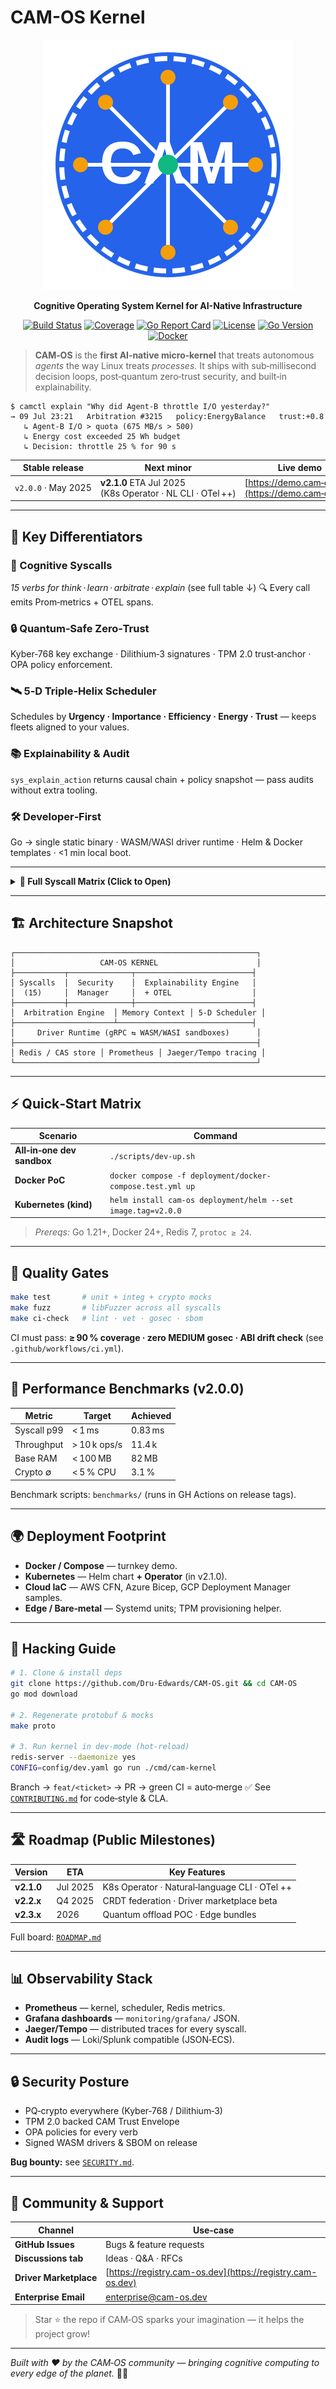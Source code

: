 # CAM-OS Kernel

<div align="center">

![CAM-OS Logo](docs/assets/logo.svg)

**Cognitive Operating System Kernel for AI-Native Infrastructure**

[![Build Status](https://github.com/Dru-Edwards/CAM-OS/actions/workflows/ci.yml/badge.svg)](https://github.com/Dru-Edwards/CAM-OS/actions/workflows/ci.yml)
[![Coverage](https://img.shields.io/badge/coverage-90%25-brightgreen)](https://github.com/Dru-Edwards/CAM-OS/actions/workflows/ci.yml)
[![Go Report Card](https://goreportcard.com/badge/github.com/Dru-Edwards/CAM-OS)](https://goreportcard.com/report/github.com/Dru-Edwards/CAM-OS)
[![License](https://img.shields.io/badge/license-Apache%202.0-blue.svg)](LICENSE)
[![Go Version](https://img.shields.io/badge/go-1.21+-blue.svg)](https://golang.org/dl/)
[![Docker](https://img.shields.io/badge/docker-supported-blue.svg)](https://hub.docker.com/r/cam-os/kernel)

</div>


> **CAM‑OS** is the **first AI‑native micro‑kernel** that treats autonomous *agents* the way Linux treats *processes.* It ships with sub‑millisecond decision loops, post‑quantum zero‑trust security, and built‑in explainability.

```
$ camctl explain "Why did Agent‑B throttle I/O yesterday?"
→ 09 Jul 23:21   Arbitration #3215   policy:EnergyBalance   trust:+0.8
   ↳ Agent‑B I/O > quota (675 MB/s > 500)
   ↳ Energy cost exceeded 25 Wh budget
   ↳ Decision: throttle 25 % for 90 s
```

| Stable release      | Next minor                                                | Live demo                                          |
| ------------------- | --------------------------------------------------------- | -------------------------------------------------- |
| `v2.0.0` · May 2025 | **v2.1.0** ETA Jul 2025 (K8s Operator · NL CLI · OTel ++) | [https://demo.cam‑os.dev](https://demo.cam‑os.dev) |

---

## 🚀 Key Differentiators

### 🧠 Cognitive Syscalls

*15 verbs for think · learn · arbitrate · explain* (see full table ↓)
🔍 Every call emits Prom‑metrics + OTEL spans.

### 🔒 Quantum‑Safe Zero‑Trust

Kyber‑768 key exchange · Dilithium‑3 signatures · TPM 2.0 trust‑anchor · OPA policy enforcement.

### 🛰 5‑D Triple‑Helix Scheduler

Schedules by **Urgency · Importance · Efficiency · Energy · Trust** — keeps fleets aligned to your values.

### 📚 Explainability & Audit

`sys_explain_action` returns causal chain + policy snapshot — pass audits without extra tooling.

### 🛠 Developer‑First

Go → single static binary · WASM/WASI driver runtime · Helm & Docker templates · <1 min local boot.

---

<details>
<summary><strong>🧠 Full Syscall Matrix (Click to Open)</strong></summary>

| Category          | Verb                                                           | Purpose                       |
| ----------------- | -------------------------------------------------------------- | ----------------------------- |
| **Core**          | `think` · `decide` · `learn` · `remember` · `forget`           | Embedded cognition primitives |
| **Agent Ops**     | `communicate` · `collaborate` · `arbitrate` · `register_agent` | Multi‑agent coordination      |
| **Task Ops**      | `commit_task` · `rollback_task` · `query_policy`               | Transactional task mgmt       |
| **Observability** | `observe` · `explain_action`                                   | Trace + human rationale       |
| **Tuning**        | `tune_system`                                                  | Live‑patch scheduler weights  |

> 💾 Protobuf spec: [`proto/syscall.proto`](proto/syscall.proto)

</details>

---

## 🏗 Architecture Snapshot

```
┌──────────────────────────────────────────────────────┐
│                   CAM‑OS KERNEL                      │
├───────────┬──────────────┬──────────────────────────┤
│ Syscalls  │  Security    │  Explainability Engine   │
│  (15)     │  Manager     │  + OTEL                  │
├───────────┼──────────────┼──────────────────────────┤
│  Arbitration Engine  │ Memory Context │ 5‑D Scheduler │
├──────────────────────┴──────────────────────────────┤
│     Driver Runtime (gRPC ⇆ WASM/WASI sandboxes)      │
├──────────────────────────────────────────────────────┤
│ Redis / CAS store │ Prometheus │ Jaeger/Tempo tracing │
└──────────────────────────────────────────────────────┘
```

---

## ⚡️ Quick‑Start Matrix

| Scenario                   | Command                                                      |
| -------------------------- | ------------------------------------------------------------ |
| **All‑in‑one dev sandbox** | `./scripts/dev‑up.sh`                                        |
| **Docker PoC**             | `docker compose -f deployment/docker-compose.test.yml up`    |
| **Kubernetes (kind)**      | `helm install cam-os deployment/helm --set image.tag=v2.0.0` |

> *Prereqs:* Go 1.21+, Docker 24+, Redis 7, `protoc ≥ 24`.

---

## 🧪 Quality Gates

```bash
make test       # unit + integ + crypto mocks
make fuzz       # libFuzzer across all syscalls
make ci‑check   # lint · vet · gosec · sbom
```

CI must pass: **≥ 90 % coverage · zero MEDIUM gosec · ABI drift check**  (see `.github/workflows/ci.yml`).

---

## 🎯 Performance Benchmarks (v2.0.0)

| Metric      | Target       | Achieved |
| ----------- | ------------ | -------- |
| Syscall p99 | < 1 ms       | 0.83 ms  |
| Throughput  | > 10 k ops/s | 11.4 k   |
| Base RAM    | < 100 MB     | 82 MB    |
| Crypto ∅    | < 5 % CPU    | 3.1 %    |

Benchmark scripts: `benchmarks/` (runs in GH Actions on release tags).

---

## 🌍 Deployment Footprint

* **Docker / Compose** — turnkey demo.
* **Kubernetes** — Helm chart **+ Operator** (in v2.1.0).
* **Cloud IaC** — AWS CFN, Azure Bicep, GCP Deployment Manager samples.
* **Edge / Bare‑metal** — Systemd units; TPM provisioning helper.

---

## 🔧 Hacking Guide

```bash
# 1. Clone & install deps
git clone https://github.com/Dru-Edwards/CAM-OS.git && cd CAM-OS
go mod download

# 2. Regenerate protobuf & mocks
make proto

# 3. Run kernel in dev‑mode (hot‑reload)
redis-server --daemonize yes
CONFIG=config/dev.yaml go run ./cmd/cam-kernel
```

Branch → `feat/<ticket>` → PR → green CI = auto‑merge ✅
See [`CONTRIBUTING.md`](CONTRIBUTING.md) for code‑style & CLA.

---

## 🛣 Roadmap (Public Milestones)

| Version    | ETA      | Key Features                                  |
| ---------- | -------- | --------------------------------------------- |
| **v2.1.0** | Jul 2025 | K8s Operator · Natural‑language CLI · OTel ++ |
| **v2.2.x** | Q4 2025  | CRDT federation · Driver marketplace beta     |
| **v2.3.x** | 2026     | Quantum offload POC · Edge bundles            |

Full board: [`ROADMAP.md`](ROADMAP.md)

---

## 📊 Observability Stack

* **Prometheus** — kernel, scheduler, Redis metrics.
* **Grafana dashboards** — `monitoring/grafana/` JSON.
* **Jaeger/Tempo** — distributed traces for every syscall.
* **Audit logs** — Loki/Splunk compatible (JSON‑ECS).

---

## 🔒 Security Posture

* PQ‑crypto everywhere (Kyber‑768 / Dilithium‑3)
* TPM 2.0 backed CAM Trust Envelope
* OPA policies for every verb
* Signed WASM drivers & SBOM on release

**Bug bounty:** see [`SECURITY.md`](docs/security/SECURITY.md).

---

## 🤝 Community & Support

| Channel                | Use‑case                                                   |
| ---------------------- | ---------------------------------------------------------- |
| **GitHub Issues**      | Bugs & feature requests                                    |
| **Discussions tab**    | Ideas · Q\&A · RFCs                                        |
| **Driver Marketplace** | [https://registry.cam-os.dev](https://registry.cam-os.dev) |
| **Enterprise Email**   | [enterprise@cam-os.dev](mailto:enterprise@cam-os.dev)      |

> Star ⭐ the repo if CAM‑OS sparks your imagination — it helps the project grow!

---

*Built with ❤️ by the CAM‑OS community — bringing cognitive computing to every edge of the planet.* 🧠✨

</div>
